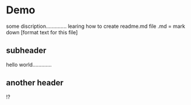 # Demo
some discription.............. 
learing how to create readme.md file 
.md = mark down [format text for this file]

## subheader
hello world.............
## another header
!?
